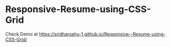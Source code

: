 # Responsive-Resume-using-CSS-Grid
Check Demo at https://sridharsahu-1.github.io/Responsive--Resume-using-CSS-Grid/
